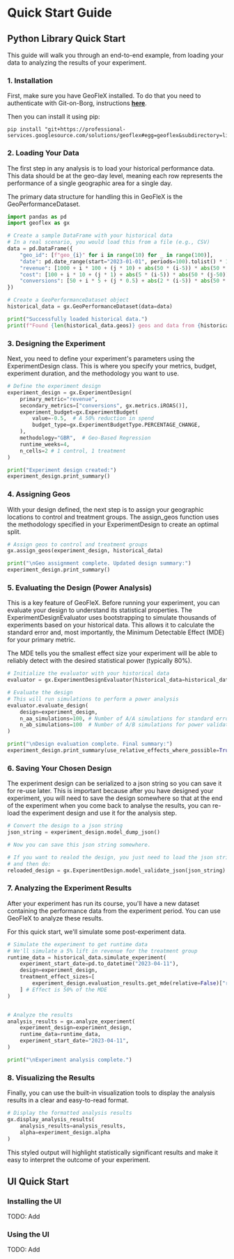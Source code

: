 # Quick Start Guide

## Python Library Quick Start

This guide will walk you through an end-to-end example, from loading your data to analyzing the results of your experiment.

### 1. Installation
First, make sure you have GeoFleX installed. To do that you need to authenticate with Git-on-Borg, instructions **[here](https://professional-services.googlesource.com/new-password)**.

Then you can install it using pip:

```
pip install "git+https://professional-services.googlesource.com/solutions/geoflex#egg=geoflex&subdirectory=lib"
```

### 2. Loading Your Data
The first step in any analysis is to load your historical performance data. This data should be at the geo-day level, meaning each row represents the performance of a single geographic area for a single day.

The primary data structure for handling this in GeoFleX is the GeoPerformanceDataset.

```python
import pandas as pd
import geoflex as gx

# Create a sample DataFrame with your historical data
# In a real scenario, you would load this from a file (e.g., CSV)
data = pd.DataFrame({
    "geo_id": [f"geo_{i}" for i in range(10) for _ in range(100)],
    "date": pd.date_range(start="2023-01-01", periods=100).tolist() * 10,
    "revenue": [1000 + i * 100 + (j * 10) + abs(50 * (i-5)) * abs(50 * (j-50)) for i in range(10) for j in range(100)],
    "cost": [100 + i * 10 + (j * 1) + abs(5 * (i-5)) * abs(50 * (j-50)) for i in range(10) for j in range(100)],
    "conversions": [50 + i * 5 + (j * 0.5) + abs(2 * (i-5)) * abs(50 * (j-50)) for i in range(10) for j in range(100)],
})

# Create a GeoPerformanceDataset object
historical_data = gx.GeoPerformanceDataset(data=data)

print("Successfully loaded historical data.")
print(f"Found {len(historical_data.geos)} geos and data from {historical_data.dates[0].date()} to {historical_data.dates[-1].date()}.")
```

### 3. Designing the Experiment

Next, you need to define your experiment's parameters using the ExperimentDesign class. This is where you specify your metrics, budget, experiment duration, and the methodology you want to use.

```python
# Define the experiment design
experiment_design = gx.ExperimentDesign(
    primary_metric="revenue",
    secondary_metrics=["conversions", gx.metrics.iROAS()],
    experiment_budget=gx.ExperimentBudget(
        value=-0.5,  # A 50% reduction in spend
        budget_type=gx.ExperimentBudgetType.PERCENTAGE_CHANGE,
    ),
    methodology="GBR",  # Geo-Based Regression
    runtime_weeks=4,
    n_cells=2 # 1 control, 1 treatment
)

print("Experiment design created:")
experiment_design.print_summary()
```

### 4. Assigning Geos

With your design defined, the next step is to assign your geographic locations to control and treatment groups. The assign_geos function uses the methodology specified in your ExperimentDesign to create an optimal split.

```python
# Assign geos to control and treatment groups
gx.assign_geos(experiment_design, historical_data)

print("\nGeo assignment complete. Updated design summary:")
experiment_design.print_summary()
```

### 5. Evaluating the Design (Power Analysis)

This is a key feature of GeoFleX. Before running your experiment, you can evaluate your design to understand its statistical properties. The ExperimentDesignEvaluator uses bootstrapping to simulate thousands of experiments based on your historical data. This allows it to calculate the standard error and, most importantly, the Minimum Detectable Effect (MDE) for your primary metric.

The MDE tells you the smallest effect size your experiment will be able to reliably detect with the desired statistical power (typically 80%).

```python
# Initialize the evaluator with your historical data
evaluator = gx.ExperimentDesignEvaluator(historical_data=historical_data)

# Evaluate the design
# This will run simulations to perform a power analysis
evaluator.evaluate_design(
    design=experiment_design,
    n_aa_simulations=100, # Number of A/A simulations for standard error estimation
    n_ab_simulations=100  # Number of A/B simulations for power validation
)

print("\nDesign evaluation complete. Final summary:")
experiment_design.print_summary(use_relative_effects_where_possible=True)
```

### 6. Saving Your Chosen Design

The experiment design can be serialized to a json string so you can save it for re-use later. This is important because
after you have designed your experiment, you will need to save the design somewhere so that at the end of the experiment when
you come back to analyse the results, you can re-load the experiment design and use it for the analysis step.

```python
# Convert the design to a json string
json_string = experiment_design.model_dump_json()

# Now you can save this json string somewhere.

# If you want to realod the design, you just need to load the json string back
# and then do:
reloaded_design = gx.ExperimentDesign.model_validate_json(json_string)
```

### 7. Analyzing the Experiment Results

After your experiment has run its course, you'll have a new dataset containing the performance data from the experiment period. You can use GeoFleX to analyze these results.

For this quick start, we'll simulate some post-experiment data.

```python
# Simulate the experiment to get runtime data
# We'll simulate a 5% lift in revenue for the treatment group
runtime_data = historical_data.simulate_experiment(
    experiment_start_date=pd.to_datetime("2023-04-11"),
    design=experiment_design,
    treatment_effect_sizes=[
        experiment_design.evaluation_results.get_mde(relative=False)["revenue"] * 0.5
    ] # Effect is 50% of the MDE
)


# Analyze the results
analysis_results = gx.analyze_experiment(
    experiment_design=experiment_design,
    runtime_data=runtime_data,
    experiment_start_date="2023-04-11",
)

print("\nExperiment analysis complete.")
```

### 8. Visualizing the Results

Finally, you can use the built-in visualization tools to display the analysis results in a clear and easy-to-read format.

```python
# Display the formatted analysis results
gx.display_analysis_results(
    analysis_results=analysis_results,
    alpha=experiment_design.alpha
)
```

This styled output will highlight statistically significant results and make it easy to interpret the outcome of your experiment.

## UI Quick Start

### Installing the UI

TODO: Add

### Using the UI

TODO: Add